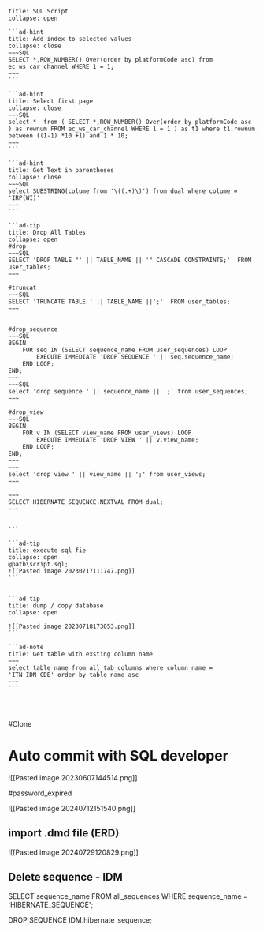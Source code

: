 ````ad-note
title: SQL Script
collapse: open

```ad-hint
title: Add index to selected values
collapse: close
~~~SQL
SELECT *,ROW_NUMBER() Over(order by platformCode asc) from ec_ws_car_channel WHERE 1 = 1;
~~~
```

```ad-hint
title: Select first page
collapse: close
~~~SQL
select *  from ( SELECT *,ROW_NUMBER() Over(order by platformCode asc ) as rownum FROM ec_ws_car_channel WHERE 1 = 1 ) as t1 where t1.rownum between ((1-1) *10 +1) and 1 * 10;
~~~
```

```ad-hint
title: Get Text in parentheses
collapse: close
~~~SQL
select SUBSTRING(colume from '\((.+)\)') from dual where colume = 'IRP(WI)'
~~~
```

```ad-tip
title: Drop All Tables
collapse: open
#drop
~~~SQL
SELECT 'DROP TABLE "' || TABLE_NAME || '" CASCADE CONSTRAINTS;'  FROM user_tables;
~~~

#truncat
~~~SQL
SELECT 'TRUNCATE TABLE ' || TABLE_NAME ||';'  FROM user_tables;
~~~


#drop_sequence
~~~SQL
BEGIN
    FOR seq IN (SELECT sequence_name FROM user_sequences) LOOP
        EXECUTE IMMEDIATE 'DROP SEQUENCE ' || seq.sequence_name;
    END LOOP;
END;
~~~
~~~SQL
select 'drop sequence ' || sequence_name || ';' from user_sequences;
~~~

#drop_view
~~~SQL
BEGIN
    FOR v IN (SELECT view_name FROM user_views) LOOP
        EXECUTE IMMEDIATE 'DROP VIEW ' || v.view_name;
    END LOOP;
END;
~~~
~~~
select 'drop view ' || view_name || ';' from user_views;
~~~

~~~
SELECT HIBERNATE_SEQUENCE.NEXTVAL FROM dual;
~~~


```

```ad-tip
title: execute sql fie
collapse: open
@path\script.sql;
![[Pasted image 20230717111747.png]]
```


```ad-tip
title: dump / copy database
collapse: open

![[Pasted image 20230718173053.png]]
```

```ad-note
title: Get table with exsting column name
~~~
select table_name from all_tab_columns where column_name = 'ITN_IDN_CDE' order by table_name asc
~~~
```




````

#Clone

# Auto commit with SQL developer

![[Pasted image 20230607144514.png]]

#password_expired

![[Pasted image 20240712151540.png]]

## import .dmd file (ERD)

![[Pasted image 20240729120829.png]]

## Delete sequence - IDM

SELECT sequence_name FROM all_sequences WHERE sequence_name = 'HIBERNATE_SEQUENCE';

DROP SEQUENCE IDM.hibernate_sequence;
